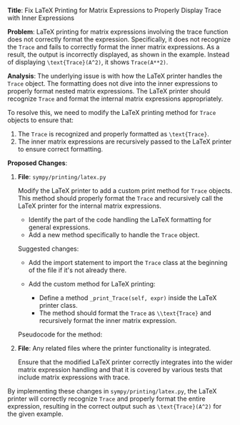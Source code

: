 **Title**: Fix LaTeX Printing for Matrix Expressions to Properly Display Trace with Inner Expressions

**Problem**: LaTeX printing for matrix expressions involving the trace function does not correctly format the expression. Specifically, it does not recognize the `Trace` and fails to correctly format the inner matrix expressions. As a result, the output is incorrectly displayed, as shown in the example. Instead of displaying `\text{Trace}(A^2)`, it shows `Trace(A**2)`.

**Analysis**: The underlying issue is with how the LaTeX printer handles the `Trace` object. The formatting does not dive into the inner expressions to properly format nested matrix expressions. The LaTeX printer should recognize `Trace` and format the internal matrix expressions appropriately.

To resolve this, we need to modify the LaTeX printing method for `Trace` objects to ensure that:
1. The `Trace` is recognized and properly formatted as `\text{Trace}`.
2. The inner matrix expressions are recursively passed to the LaTeX printer to ensure correct formatting.

**Proposed Changes**:
1. **File**: `sympy/printing/latex.py`

    Modify the LaTeX printer to add a custom print method for `Trace` objects. This method should properly format the `Trace` and recursively call the LaTeX printer for the internal matrix expressions.

   - Identify the part of the code handling the LaTeX formatting for general expressions.
   - Add a new method specifically to handle the `Trace` object.

    Suggested changes:
    
    * Add the import statement to import the `Trace` class at the beginning of the file if it's not already there.
    
    * Add the custom method for LaTeX printing:
      - Define a method `_print_Trace(self, expr)` inside the LaTeX printer class.
      - The method should format the `Trace` as `\\text{Trace}` and recursively format the inner matrix expression.

   Pseudocode for the method:
   

2. **File**: Any related files where the printer functionality is integrated.
   
   Ensure that the modified LaTeX printer correctly integrates into the wider matrix expression handling and that it is covered by various tests that include matrix expressions with trace.

By implementing these changes in `sympy/printing/latex.py`, the LaTeX printer will correctly recognize `Trace` and properly format the entire expression, resulting in the correct output such as `\text{Trace}(A^2)` for the given example.